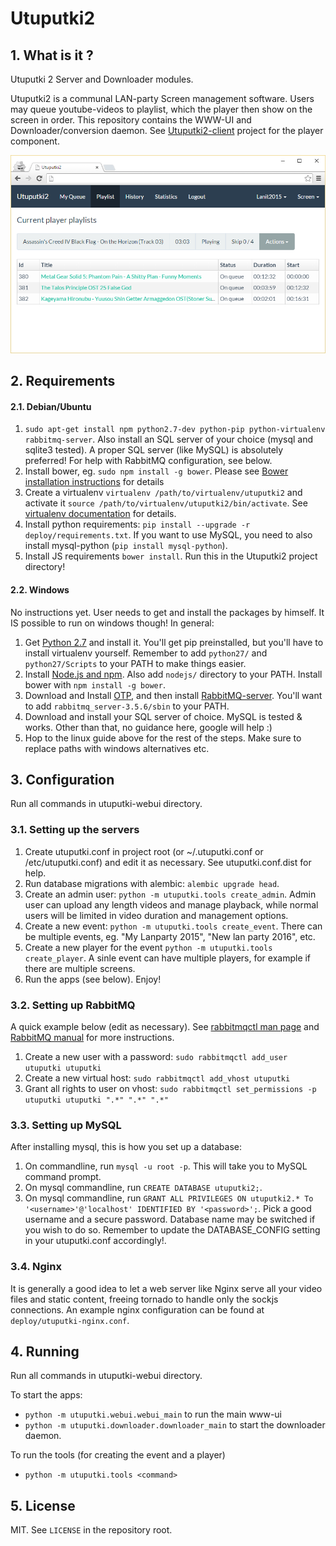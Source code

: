 # Utuputki2

## 1. What is it ?

Utuputki 2 Server and Downloader modules.

Utuputki2 is a communal LAN-party Screen management software. Users may queue youtube-videos to playlist, which the player
then show on the screen in order. This repository contains the WWW-UI and Downloader/conversion daemon. See
[Utuputki2-client](https://github.com/katajakasa/utuputki2-client) project for the player component.

![Screenshot](https://raw.githubusercontent.com/katajakasa/Utuputki2/master/media/screen.png)

## 2. Requirements

#### 2.1. Debian/Ubuntu

1. `sudo apt-get install npm python2.7-dev python-pip python-virtualenv rabbitmq-server`. Also install an SQL server of your choice (mysql and sqlite3 tested). A proper SQL server (like MySQL) is absolutely preferred! For help with RabbitMQ configuration, see below.
2. Install bower, eg. `sudo npm install -g bower`. Please see [Bower installation  instructions](http://bower.io/#install-bower) for details
3. Create a virtualenv `virtualenv /path/to/virtualenv/utuputki2` and activate it `source /path/to/virtualenv/utuputki2/bin/activate`. See [virtualenv documentation](https://virtualenv.pypa.io/en/latest/) for details.
4. Install python requirements: `pip install --upgrade -r deploy/requirements.txt`. If you want to use MySQL, you need to also install mysql-python (`pip install mysql-python`).
5. Install JS requirements `bower install`. Run this in the Utuputki2 project directory!

#### 2.2. Windows

No instructions yet. User needs to get and install the packages by himself. It IS possible to run on windows though! In general:

1. Get [Python 2.7](https://www.python.org/downloads/) and install it. You'll get pip preinstalled, but you'll have to install virtualenv yourself. Remember to add `python27/` and `python27/Scripts` to your PATH to make things easier.
2. Install [Node.js and npm](https://nodejs.org/en/). Also add `nodejs/` directory to your PATH. Install bower with `npm install -g bower`.
3. Download and Install [OTP](http://www.erlang.org/download.html), and then install [RabbitMQ-server](https://www.rabbitmq.com/install-windows.html). You'll want to add `rabbitmq_server-3.5.6/sbin` to your PATH.
4. Download and install your SQL server of choice. MySQL is tested & works. Other than that, no guidance here, google will help :)
5. Hop to the linux guide above for the rest of the steps. Make sure to replace paths with windows alternatives etc.

## 3. Configuration

Run all commands in utuputki-webui directory.

### 3.1. Setting up the servers

1. Create utuputki.conf in project root (or ~/.utuputki.conf or /etc/utuputki.conf) and edit it as necessary.
   See utuputki.conf.dist for help.
2. Run database migrations with alembic: `alembic upgrade head`.
3. Create an admin user: `python -m utuputki.tools create_admin`. Admin user can upload any length videos and manage playback, while normal users will be limited in video duration and management options.
4. Create a new event: `python -m utuputki.tools create_event`. There can be multiple events, eg. "My Lanparty 2015", "New lan party 2016", etc.
5. Create a new player for the event `python -m utuputki.tools create_player`. A sinle event can have multiple players, for example if there are multiple screens.
6. Run the apps (see below). Enjoy!

### 3.2. Setting up RabbitMQ

A quick example below (edit as necessary). See [rabbitmqctl man page](https://www.rabbitmq.com/man/rabbitmqctl.1.man.html) and [RabbitMQ manual](https://www.rabbitmq.com/download.html) for more instructions.

1. Create a new user with a password: `sudo rabbitmqctl add_user utuputki utuputki`
2. Create a new virtual host: `sudo rabbitmqctl add_vhost utuputki`
3. Grant all rights to user on vhost: `sudo rabbitmqctl set_permissions -p utuputki utuputki ".*" ".*" ".*"`

### 3.3. Setting up MySQL

After installing mysql, this is how you set up a database:

1. On commandline, run `mysql -u root -p`. This will take you to MySQL command prompt.
2. On mysql commandline, run `CREATE DATABASE utuputki2;`.
3. On mysql commandline, run `GRANT ALL PRIVILEGES ON utuputki2.* To '<username>'@'localhost' IDENTIFIED BY '<password>';`. Pick a good username and a secure password. Database name may be switched if you wish to do so. Remember to update the DATABASE_CONFIG setting in your utuputki.conf accordingly!.

### 3.4. Nginx

It is generally a good idea to let a web server like Nginx serve all your video files and static content, freeing tornado to handle only the sockjs connections. An example nginx configuration can be found at `deploy/utuputki-nginx.conf`.

## 4. Running

Run all commands in utuputki-webui directory.

To start the apps:
* `python -m utuputki.webui.webui_main` to run the main www-ui
* `python -m utuputki.downloader.downloader_main` to start the downloader daemon.

To run the tools (for creating the event and a player)
* `python -m utuputki.tools <command>`

## 5. License

MIT. See `LICENSE` in the repository root.
